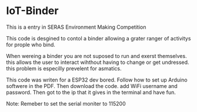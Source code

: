 # IoT-Binder
This is a entry in SERAS Environment Making Competition

This code is desgined to contol a binder allowing a grater 
ranger of activitys for prople who bind. 

When wereing a binder you are not suposed to run and exerst 
themselves. this allows the user to interact wihthout having 
to change or get undressed. this problem is especilly 
prevelent for asmatics.

This code was writen for a ESP32 dev bored.
Follow how to set up Arduino softwere in the PDF. 
Then download the code. add WiFi username and password. 
Then got to the ip that it gives in the terminal and have fun.

Note: Remeber to set the serial moniter to 115200
